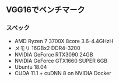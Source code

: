 ## VGG16でベンチマーク

### スペック

- AMD Ryzen 7 3700X 8core 3.6-4.4GHzH
- メモリ 16GBx2 DDR4-3200
- NVIDIA GeForce RTX3090 24GB
- NVIDIA GeForce GTX1660 SUPER 6GB
- Ubuntu 18.04
- CUDA 11.1 + cuDNN 8 on NVIDIA Docker
